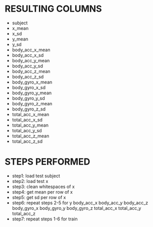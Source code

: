 # RESULTING COLUMNS
* subject
* x_mean
* x_sd
* y_mean
* y_sd
* body_acc_x_mean
* body_acc_x_sd
* body_acc_y_mean
* body_acc_y_sd
* body_acc_z_mean
* body_acc_z_sd
* body_gyro_x_mean
* body_gyro_x_sd
* body_gyro_y_mean
* body_gyro_y_sd
* body_gyro_z_mean
* body_gyro_z_sd
* total_acc_x_mean
* total_acc_x_sd
* total_acc_y_mean
* total_acc_y_sd
* total_acc_z_mean
* total_acc_z_sd

# STEPS PERFORMED
* step1: load test
subject
* step2: load test
x
* step3: clean whitespaces of
x
* step4: get mean per row of
x
* step5: get sd per row of
x
* step6: repeat steps 2-5 for
y
body_acc_x
body_acc_y
body_acc_z
body_gyro_x
body_gyro_y
body_gyro_z
total_acc_x
total_acc_y
total_acc_z
* step7: repeat steps 1-6 for train

